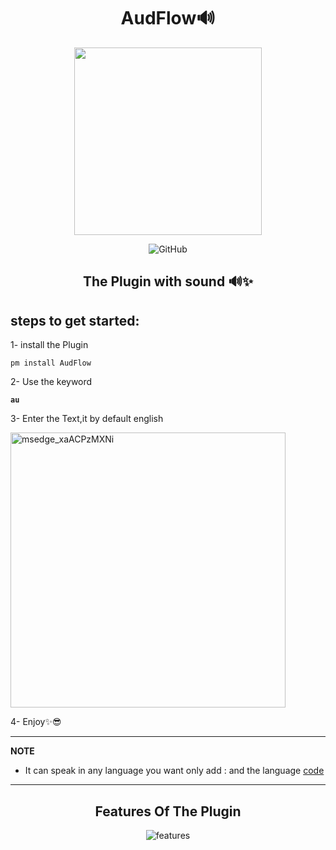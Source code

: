 <p align="center">
  <h1 align="center"> AudFlow🔊 </h1>
 <p align="center"> <img src="https://github.com/asmpro7/AudFlow/assets/114514662/b6456acf-2914-4eb8-8c35-9027ccaa3197" data-canonical-src="https://github.com/asmpro7/AudFlow/assets/114514662/b6456acf-2914-4eb8-8c35-9027ccaa3197" width="300" height="300" /><p>

 <p align="center"> <img src="https://img.shields.io/github/license/asmpro7/AudFlow" alt="GitHub"></p>
<h2 align="center" id="AudFlow">The Plugin with sound 🔊✨</h2>
</p>
<h2 id="steps-to-get-started-">steps to get started:</h2>
<p>1- install the Plugin</p>
<pre><code class="lang-bash">pm <span class="hljs-keyword">install</span> AudFlow
</code></pre>  
<p>2- Use the keyword <strong><pre><code class="lang-bash">au</code></pre></strong></p>
<p>3- Enter the Text,it by default english</p>
<img width="440" alt="msedge_xaACPzMXNi" src="https://github.com/asmpro7/AudFlow/assets/114514662/6bbce265-cbb3-4992-b870-5a22cc4b22a6">

<p>4- Enjoy✨😎</p>

<hr>  
<p><strong>NOTE</strong></p>
<ul>
<li>It can speak in any language you want only add : and the language <a href="https://developers.google.com/admin-sdk/directory/v1/languages">code</a>
 </li>
</ul>
<hr>  

<p align="center">
<h2 align="center" id="features-of-the-script">Features Of The Plugin</h2>
</p>
<p align="center"><img src="https://github.com/asmpro7/AudFlow/assets/114514662/6146bf6e-f358-461b-9120-05af308f51d5" alt="features"></p>


